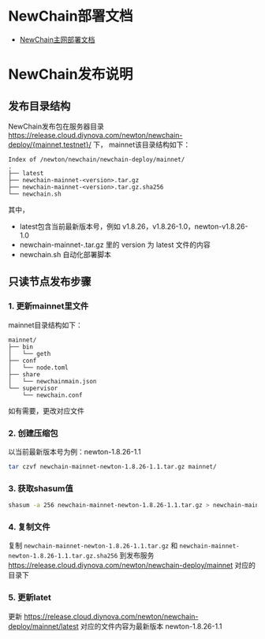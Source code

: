 # NewChain部署文档

* [NewChain主网部署文档](NewChainMainnetDeploy.md)

# NewChain发布说明

## 发布目录结构

NewChain发布包在服务器目录 https://release.cloud.diynova.com/newton/newchain-deploy/{mainnet,testnet}/ 下，
mainnet该目录结构如下：

```
Index of /newton/newchain/newchain-deploy/mainnet/
.
├── latest
├── newchain-mainnet-<version>.tar.gz
├── newchain-mainnet-<version>.tar.gz.sha256
└── newchain.sh
```

其中，
* latest包含当前最新版本号，例如 v1.8.26，v1.8.26-1.0，newton-v1.8.26-1.0
* newchain-mainnet-<version>.tar.gz 里的 version 为 latest 文件的内容
* newchain.sh 自动化部署脚本

## 只读节点发布步骤

### 1. 更新mainnet里文件

mainnet目录结构如下：

```
mainnet/
├── bin
│   └── geth
├── conf
│   └── node.toml
├── share
│   └── newchainmain.json
└── supervisor
    └── newchain.conf
```

如有需要，更改对应文件

### 2. 创建压缩包

以当前最新版本号为例：newton-1.8.26-1.1

```bash
tar czvf newchain-mainnet-newton-1.8.26-1.1.tar.gz mainnet/
```

### 3. 获取shasum值

```bash
shasum -a 256 newchain-mainnet-newton-1.8.26-1.1.tar.gz > newchain-mainnet-newton-1.8.26-1.1.tar.gz.sha256
```

### 4. 复制文件

复制 `newchain-mainnet-newton-1.8.26-1.1.tar.gz` 和 `newchain-mainnet-newton-1.8.26-1.1.tar.gz.sha256`
到发布服务 https://release.cloud.diynova.com/newton/newchain-deploy/mainnet 对应的目录下

### 5. 更新latet

更新 https://release.cloud.diynova.com/newton/newchain-deploy/mainnet/latest 对应的文件内容为最新版本 newton-1.8.26-1.1





